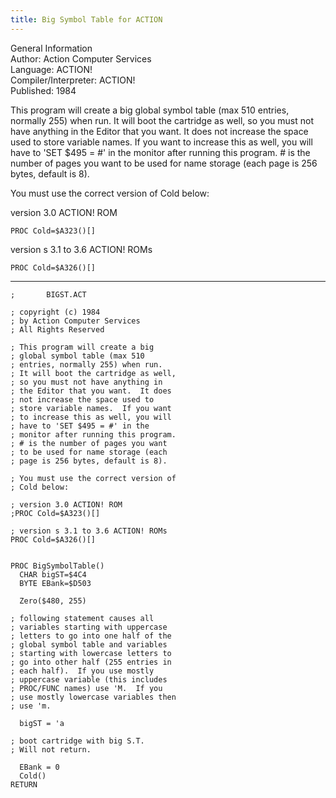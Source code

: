 ```yaml
---
title: Big Symbol Table for ACTION
---
```

General Information   
Author: 	Action Computer Services   
Language: 	ACTION!   
Compiler/Interpreter: 	ACTION!   
Published: 	1984   
  
This program will create a big global symbol table (max 510 entries, normally 255) when run. It will boot the cartridge as well, so you must not have anything in the Editor that you want.  It does not increase the space used to store variable names.  If you want to increase this as well, you will have to 'SET $495 = #' in the monitor after running this program. # is the number of pages you want to be used for name storage (each page is 256 bytes, default is 8).  
  
You must use the correct version of Cold below:  
  
version 3.0 ACTION! ROM  
```
PROC Cold=$A323()[]
```
  
version s 3.1 to 3.6 ACTION! ROMs  
```
PROC Cold=$A326()[]
```
  
---
  
```
;		BIGST.ACT

; copyright (c) 1984
; by Action Computer Services
; All Rights Reserved

; This program will create a big
; global symbol table (max 510
; entries, normally 255) when run.
; It will boot the cartridge as well,
; so you must not have anything in
; the Editor that you want.  It does
; not increase the space used to
; store variable names.  If you want
; to increase this as well, you will
; have to 'SET $495 = #' in the
; monitor after running this program.
; # is the number of pages you want
; to be used for name storage (each
; page is 256 bytes, default is 8).

; You must use the correct version of
; Cold below:

; version 3.0 ACTION! ROM
;PROC Cold=$A323()[]

; version s 3.1 to 3.6 ACTION! ROMs
PROC Cold=$A326()[]


PROC BigSymbolTable()
  CHAR bigST=$4C4
  BYTE EBank=$D503

  Zero($480, 255)

; following statement causes all
; variables starting with uppercase
; letters to go into one half of the
; global symbol table and variables
; starting with lowercase letters to
; go into other half (255 entries in
; each half).  If you use mostly
; uppercase variable (this includes
; PROC/FUNC names) use 'M.  If you
; use mostly lowercase variables then
; use 'm.

  bigST = 'a

; boot cartridge with big S.T.  
; Will not return.

  EBank = 0
  Cold()
RETURN
```
